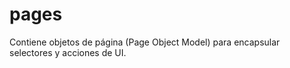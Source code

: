 # pages

Contiene objetos de página (Page Object Model) para encapsular selectores y acciones de UI.
